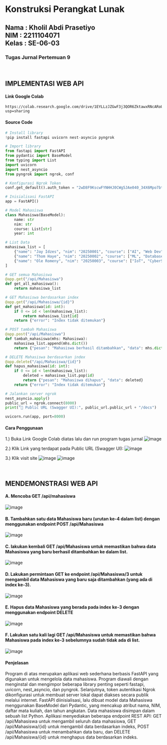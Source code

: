 <h1>Konstruksi Perangkat Lunak</h1>
<h2>Nama : Kholil Abdi Prasetiyo<br>NIM : 2211104071<br>Kelas : SE-06-03</h2>
<h3>Tugas Jurnal Pertemuan 9</h3>

<br>

## IMPLEMENTASI WEB API
#### Link Google Colab
```
https://colab.research.google.com/drive/1EYLLzJZGwF3j3QOR6ZktawxRNcARoUZo?usp=sharing
```

#### Source Code 
```py
# Install library
!pip install fastapi uvicorn nest-asyncio pyngrok

# Import library
from fastapi import FastAPI
from pydantic import BaseModel
from typing import List
import uvicorn
import nest_asyncio
from pyngrok import ngrok, conf

# Konfigurasi Ngrok Token
conf.get_default().auth_token = "2wD8F9KscwFYNHHJ0CWg5JAe040_34X6Mpo7btB4ZR9NLtqPf"

# Inisialisasi FastAPI
app = FastAPI()

# Model Mahasiswa
class Mahasiswa(BaseModel):
    name: str
    nim: str
    course: List[str]
    year: int

# List Data
mahasiswa_list = [
    {"name": "Jay Idzes", "nim": "20250001", "course": ["AI", "Web Dev"], "year": 2022},
    {"name": "Thom Haye", "nim": "20250002", "course": ["ML", "Database"], "year": 2021},
    {"name": "Ole Romeny", "nim": "20250003", "course": ["IoT", "CyberSec"], "year": 2023}
]

# GET semua Mahasiswa
@app.get("/api/Mahasiswa")
def get_all_mahasiswa():
    return mahasiswa_list

# GET Mahasiswa berdasarkan index
@app.get("/api/Mahasiswa/{id}")
def get_mahasiswa(id: int):
    if 0 <= id < len(mahasiswa_list):
        return mahasiswa_list[id]
    return {"error": "Index tidak ditemukan"}

# POST tambah Mahasiswa
@app.post("/api/Mahasiswa")
def tambah_mahasiswa(mhs: Mahasiswa):
    mahasiswa_list.append(mhs.dict())
    return {"pesan": "Mahasiswa berhasil ditambahkan", "data": mhs.dict()}

# DELETE Mahasiswa berdasarkan index
@app.delete("/api/Mahasiswa/{id}")
def hapus_mahasiswa(id: int):
    if 0 <= id < len(mahasiswa_list):
        deleted = mahasiswa_list.pop(id)
        return {"pesan": "Mahasiswa dihapus", "data": deleted}
    return {"error": "Index tidak ditemukan"}

# Jalankan server ngrok
nest_asyncio.apply()
public_url = ngrok.connect(8000)
print("🔗 Public URL (Swagger UI):", public_url.public_url + "/docs")

uvicorn.run(app, port=8000)
```

#### Cara Penggunaan
1.) Buka Link Google Colab diatas lalu dan run program tugas jurnal
![image](https://github.com/user-attachments/assets/01b049cc-eb08-43cd-9850-4a6fca8039a5)

2.) Klik Link yang terdapat pada Public URL (Swagger UI):
![image](https://github.com/user-attachments/assets/f2000683-00ec-45d6-a978-7152c79d8c64)

3.) Klik visit site
![image](https://github.com/user-attachments/assets/60478f44-6739-4d38-a0e4-152e8bc509a7)
![image](https://github.com/user-attachments/assets/86a7e921-4a35-483f-939d-433f012a504e)

<br>

## MENDEMONSTRASI WEB API
#### A. Mencoba GET /api/mahasiswa
![image](https://github.com/user-attachments/assets/4f8a610d-f6c0-4866-9e89-de9c9c3ea637)

#### B. Tambahkan satu data Mahasiswa baru (urutan ke-4 dalam list) dengan menggunakan endpoint POST /api/Mahasiswa
![image](https://github.com/user-attachments/assets/941333a2-d33a-41b6-bf82-ff48eae215a0)

#### C. lakukan kembali GET /api/Mahasiswa untuk memastikan bahwa data Mahasiswa yang baru berhasil ditambahkan ke dalam list.
![image](https://github.com/user-attachments/assets/fdd9902b-d77e-4d61-9856-4e38b5f7edeb)

#### D. Lakukan permintaan GET ke endpoint /api/Mahasiswa/3 untuk mengambil data Mahasiswa yang baru saja ditambahkan (yang ada di index ke-3).
![image](https://github.com/user-attachments/assets/20ea8d5f-bfe8-4d1e-a2b4-68f32a820f07)

#### E. Hapus data Mahasiswa yang berada pada index ke-3 dengan menggunakan endpoint DELETE
![image](https://github.com/user-attachments/assets/f090eb2e-c672-416a-9a70-723cf934dacc)

#### F. Lakukan satu kali lagi GET /api/Mahasiswa untuk memastikan bahwa Mahasiswa pada index ke-3 sebelumnya sudah tidak ada di list.
![image](https://github.com/user-attachments/assets/eb93d371-32f7-4aab-90f9-200bba9031b4)

#### Penjelasan
Program di atas merupakan aplikasi web sederhana berbasis FastAPI yang digunakan untuk mengelola data mahasiswa. Program diawali dengan menginstal dan mengimpor beberapa library penting seperti fastapi, uvicorn, nest_asyncio, dan pyngrok. Selanjutnya, token autentikasi Ngrok dikonfigurasi untuk membuat server lokal dapat diakses secara publik melalui internet. FastAPI diinisialisasi, lalu dibuat model data Mahasiswa menggunakan BaseModel dari Pydantic, yang mencakup atribut nama, NIM, daftar mata kuliah, dan tahun angkatan. Data mahasiswa disimpan dalam sebuah list Python. Aplikasi menyediakan beberapa endpoint REST API: GET /api/Mahasiswa untuk mengambil seluruh data mahasiswa, GET /api/Mahasiswa/{id} untuk mengambil data berdasarkan indeks, POST /api/Mahasiswa untuk menambahkan data baru, dan DELETE /api/Mahasiswa/{id} untuk menghapus data berdasarkan indeks.

